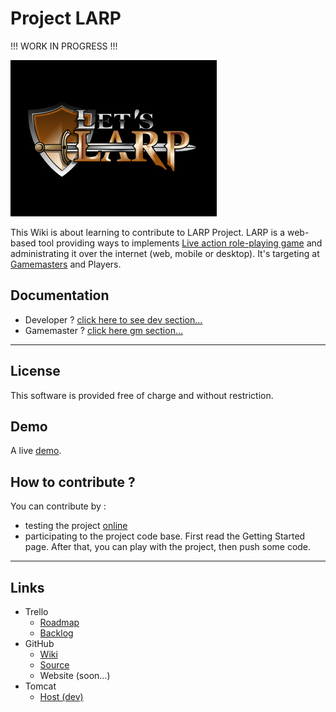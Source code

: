 Project LARP
=============

!!! WORK IN PROGRESS !!!

![ScreenShot](resources/banner.jpg)

This Wiki is about learning to contribute to LARP Project. LARP is a web-based tool providing ways to implements 
[Live action role-playing game](https://en.wikipedia.org/wiki/Gamemaster) 
and administrating it over the internet (web, mobile or desktop). It's targeting at [Gamemasters](https://en.wikipedia.org/wiki/Gamemaster) and Players.

## Documentation

* Developer ? [click here to see dev section...](./DEV.md)
* Gamemaster ? [click here gm section...](./GM.md)

---

## License

This software is provided free of charge and without restriction.

## Demo
A live [demo](http://projectlarp.servegame.com/dev/).

## How to contribute ?

You can contribute by :
* testing the project [online](http://projectlarp.servegame.com/dev/)
* participating to the project code base. First read the Getting Started page. After that, you can play with the project, then push some code.

---

## Links

* Trello
    * [Roadmap](https://trello.com/b/9mDrJVpG/)
    * [Backlog](https://trello.com/b/b3FmZMCj/)
* GitHub
    * [Wiki](https://github.com/Project-LARP-Org/contribute)
    * [Source](https://github.com/Project-LARP-Org/project-larp)
    * Website (soon...)
* Tomcat
    * [Host (dev)](http://projectlarp.servegame.com/dev/)



